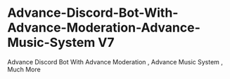 # Advance-Discord-Bot-With-Advance-Moderation-Advance-Music-System V7
Advance Discord Bot With Advance Moderation , Advance Music System , Much More


